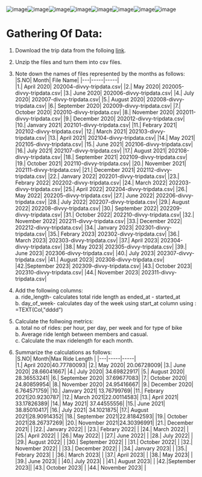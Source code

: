 ![image](https://github.com/AADITYAPRABALCHAWLA/GOOGLE-DATA-ANALYSIS-CAPSTONE-PROJECT/assets/103323016/c84ade82-0b01-43bf-a950-d96b222acda7)![image](https://github.com/AADITYAPRABALCHAWLA/GOOGLE-DATA-ANALYSIS-CAPSTONE-PROJECT/assets/103323016/338dd500-9732-47e8-a246-3b3ba6947b4d)![image](https://github.com/AADITYAPRABALCHAWLA/GOOGLE-DATA-ANALYSIS-CAPSTONE-PROJECT/assets/103323016/a0f00286-e20c-4053-b2d5-cee0081d68fe)![image](https://github.com/AADITYAPRABALCHAWLA/GOOGLE-DATA-ANALYSIS-CAPSTONE-PROJECT/assets/103323016/45349c63-12e8-45bd-90f0-c4c03e6248be)![image](https://github.com/AADITYAPRABALCHAWLA/GOOGLE-DATA-ANALYSIS-CAPSTONE-PROJECT/assets/103323016/fb33083b-e8c1-4681-8aeb-acf06b7a8dd9)![image](https://github.com/AADITYAPRABALCHAWLA/GOOGLE-DATA-ANALYSIS-CAPSTONE-PROJECT/assets/103323016/5a0d646f-d3da-447b-b4dd-f1a09da2b6c0)![image](https://github.com/AADITYAPRABALCHAWLA/GOOGLE-DATA-ANALYSIS-CAPSTONE-PROJECT/assets/103323016/5bd93e9f-b285-4969-be9b-3886deb48820)![image](https://github.com/AADITYAPRABALCHAWLA/GOOGLE-DATA-ANALYSIS-CAPSTONE-PROJECT/assets/103323016/450bb970-82bc-485c-8413-25e5dac030de)
# Gathering Of Data:
1. Download the trip data from the folloing [link](https://divvy-tripdata.s3.amazonaws.com/index.html).
2. Unzip the files and turn them into csv files.
3. Note down the names of files represented by the months as follows:
     |S.NO| Month| File Name|
     |---|-----|-----|    
     |1.| April 2020| 202004-divvy-tripdata.csv|
     |2.| May 2020| 202005-divvy-tripdata.csv|
     |3.| June 2020| 202006-divvy-tripdata.csv|
     |4.| July 2020| 202007-divvy-tripdata.csv|
     |5.| August 2020| 202008-divvy-tripdata.csv|
     |6.| September 2020| 202009-divvy-tripdata.csv|
     |7.| October 2020| 202010-divvy-tripdata.csv|
     |8.| November 2020| 202011-divvy-tripdata.csv|
     |9.| December 2020| 202012-divvy-tripdata.csv|
     |10.| Janvary 2021| 202101-divvy-tripdata.csv|
     |11.| Febrary 2021| 202102-divvy-tripdata.csv|
     |12.| March 2021| 202103-divvy-tripdata.csv|
     |13.| April 2021| 202104-divvy-tripdata.csv|
     |14.| May 2021| 202105-divvy-tripdata.csv|
     |15.| June 2021| 202106-divvy-tripdata.csv|
     |16.| July 2021| 202107-divvy-tripdata.csv|
     |17.| August 2021| 202108-divvy-tripdata.csv|
     |18.| September 2021| 202109-divvy-tripdata.csv|
     |19.| October 2021| 202110-divvy-tripdata.csv|
     |20.| November 2021| 202111-divvy-tripdata.csv|
     |21.| December 2021| 202112-divvy-tripdata.csv|
     |22.| Janvary 2022| 202201-divvy-tripdata.csv|
     |23.| Febrary 2022| 202202-divvy-tripdata.csv|
     |24.| March 2022| 202203-divvy-tripdata.csv|
     |25.| April 2022| 202204-divvy-tripdata.csv|
     |26.| May 2022| 202205-divvy-tripdata.csv|
     |27.| June 2022| 202206-divvy-tripdata.csv|
     |28.| July 2022| 202207-divvy-tripdata.csv|
     |29.| August 2022| 202208-divvy-tripdata.csv|
     |30.| September 2022| 202209-divvy-tripdata.csv|
     |31.| October 2022| 202210-divvy-tripdata.csv|
     |32.| November 2022| 202211-divvy-tripdata.csv|
     |33.| December 2022| 202212-divvy-tripdata.csv|
     |34.| Janvary 2023| 202301-divvy-tripdata.csv|
     |35.| Febrary 2023| 202302-divvy-tripdata.csv|
     |36.| March 2023| 202303-divvy-tripdata.csv|
     |37.| April 2023| 202304-divvy-tripdata.csv|
     |38.| May 2023| 202305-divvy-tripdata.csv|
     |39.| June 2023| 202306-divvy-tripdata.csv|
     |40.| July 2023| 202307-divvy-tripdata.csv|
     |41.| August 2023| 202308-divvy-tripdata.csv|
     |42.|September 2023| 202309-divvy-tripdata.csv|
     |43.| October 2023| 202310-divvy-tripdata.csv|
     |44.| November 2023| 202311-divvy-tripdata.csv|
   
4. Add the following columns:<br/>
        a. ride_length- calculates total ride length as ended_at - started_at <br/>
        b. day_of_week- calculates day of the week using start_at column using : =TEXT(Col,"dddd") <br/>
6. Calculate the follwoing metrics:<br/>
        a. total no of rides: per hour, per day, per week and for type of bike <br/>
        b. Average ride lentgh between members and casual.<br/>
        c. Calculate the max ridelength for each month.<br/>
        
        
7. Summarize the calculations as follows:<br/>
        |S.NO| Month|Max Ride Length |
     |---|-----|-----|    
     |1.| April 2020|40.77780093|
     |2.| May 2020| 20.06728009|
     |3.| June 2020| 28.66041667|
     |4.| July 2020| 34.69822917|
     |5.| August 2020| 28.36553241|
     |6.| September 2020| 37.69677083|
     |7.| October 2020| 24.80859954|
     |8.| November 2020| 24.95416667|
     |9.| December 2020| 6.764571759|
     |10.| Janvary 2021| 13.76799769|
     |11.| Febrary 2021|20.9230787|
     |12.| March 2021|22.00114583|
     |13.| April 2021| 33.17826389|
     |14.| May 2021| 37.44555556|
     |15.| June 2021| 38.85010417|
     |16.| July 2021| 34.1021875|
     |17.| August 2021|28.90914352|
     |18.| September 2021|22.81842593|
     |19.| October 2021|28.26737269|
     |20.| November 2021|24.30396991|
     |21.| December 2021| |
     |22.| Janvary 2022| |
     |23.| Febrary 2022| |
     |24.| March 2022| |
     |25.| April 2022| |
     |26.| May 2022| |
     |27.| June 2022| |
     |28.| July 2022| |
     |29.| August 2022| |
     |30.| September 2022| |
     |31.| October 2022| |
     |32.| November 2022| |
     |33.| December 2022| |
     |34.| Janvary 2023| |
     |35.| Febrary 2023| |
     |36.| March 2023| |
     |37.| April 2023| |
     |38.| May 2023| |
     |39.| June 2023| |
     |40.| July 2023| |
     |41.| August 2023| |
     |42.|September 2023||
     |43.| October 2023| |
     |44.| November 2023| |
   
   

